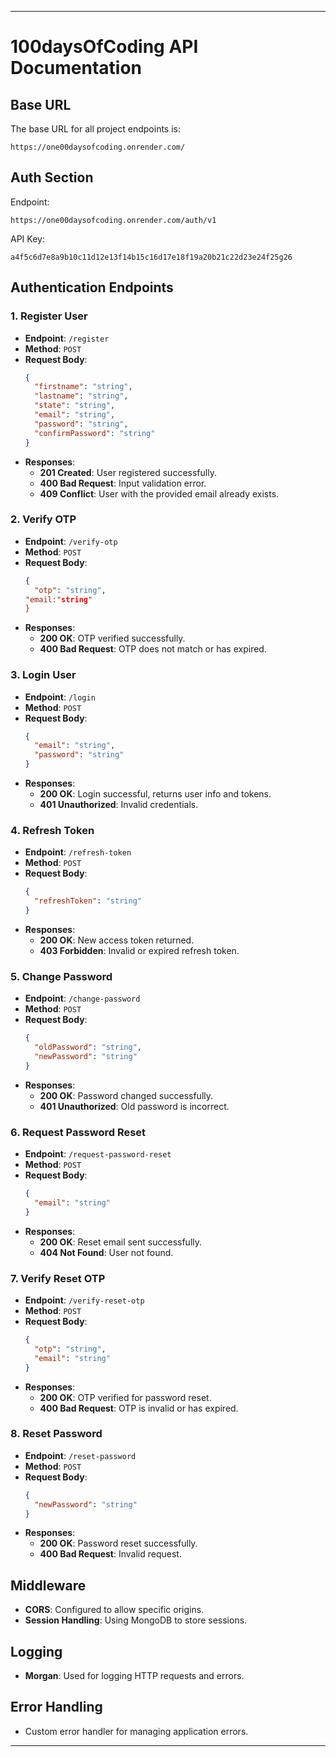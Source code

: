 

---

# 100daysOfCoding API Documentation

## Base URL
The base URL for all project endpoints is:
```
https://one00daysofcoding.onrender.com/
```
## Auth Section
Endpoint:
```
https://one00daysofcoding.onrender.com/auth/v1
```
API Key:
```
a4f5c6d7e8a9b10c11d12e13f14b15c16d17e18f19a20b21c22d23e24f25g26
```

## Authentication Endpoints

### 1. Register User
- **Endpoint**: `/register`
- **Method**: `POST`
- **Request Body**:
  ```json
  {
    "firstname": "string",
    "lastname": "string",
    "state": "string",
    "email": "string",
    "password": "string",
    "confirmPassword": "string"
  }
  ```
- **Responses**:
  - **201 Created**: User registered successfully.
  - **400 Bad Request**: Input validation error.
  - **409 Conflict**: User with the provided email already exists.

### 2. Verify OTP
- **Endpoint**: `/verify-otp`
- **Method**: `POST`
- **Request Body**:
  ```json
  {
    "otp": "string",
  "email:"string"
  }
  ```
- **Responses**:
  - **200 OK**: OTP verified successfully.
  - **400 Bad Request**: OTP does not match or has expired.

### 3. Login User
- **Endpoint**: `/login`
- **Method**: `POST`
- **Request Body**:
  ```json
  {
    "email": "string",
    "password": "string"
  }
  ```
- **Responses**:
  - **200 OK**: Login successful, returns user info and tokens.
  - **401 Unauthorized**: Invalid credentials.

### 4. Refresh Token
- **Endpoint**: `/refresh-token`
- **Method**: `POST`
- **Request Body**:
  ```json
  {
    "refreshToken": "string"
  }
  ```
- **Responses**:
  - **200 OK**: New access token returned.
  - **403 Forbidden**: Invalid or expired refresh token.

### 5. Change Password
- **Endpoint**: `/change-password`
- **Method**: `POST`
- **Request Body**:
  ```json
  {
    "oldPassword": "string",
    "newPassword": "string"
  }
  ```
- **Responses**:
  - **200 OK**: Password changed successfully.
  - **401 Unauthorized**: Old password is incorrect.

### 6. Request Password Reset
- **Endpoint**: `/request-password-reset`
- **Method**: `POST`
- **Request Body**:
  ```json
  {
    "email": "string"
  }
  ```
- **Responses**:
  - **200 OK**: Reset email sent successfully.
  - **404 Not Found**: User not found.

### 7. Verify Reset OTP
- **Endpoint**: `/verify-reset-otp`
- **Method**: `POST`
- **Request Body**:
  ```json
  {
    "otp": "string",
    "email": "string"
  }
  ```
- **Responses**:
  - **200 OK**: OTP verified for password reset.
  - **400 Bad Request**: OTP is invalid or has expired.

### 8. Reset Password
- **Endpoint**: `/reset-password`
- **Method**: `POST`
- **Request Body**:
  ```json
  {
    "newPassword": "string"
  }
  ```
- **Responses**:
  - **200 OK**: Password reset successfully.
  - **400 Bad Request**: Invalid request.

## Middleware
- **CORS**: Configured to allow specific origins.
- **Session Handling**: Using MongoDB to store sessions.

## Logging
- **Morgan**: Used for logging HTTP requests and errors.

## Error Handling
- Custom error handler for managing application errors.

---
